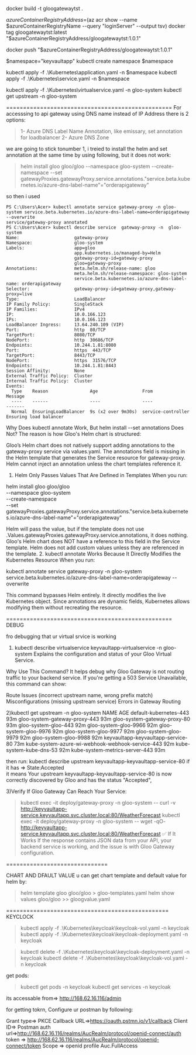 ﻿ docker build -t gloogatewaytst .

 $azureContainerRegistryAddress=$(az acr show --name $azureContainerRegistryName --query "loginServer" --output tsv)
docker tag gloogatewaytst:latest "$azureContainerRegistryAddress/gloogatewaytst:1.0.1"

docker push "$azureContainerRegistryAddress/gloogatewaytst:1.0.1"



$namespace="keyvaultapp"
kubectl create namespace $namespace

kubectl apply -f .\Kubernetes\application.yaml -n $namespace
kubectl apply -f .\Kubernetes\service.yaml -n $namespace


kubectl apply -f .\Kubernetes\virtualservice.yaml -n gloo-system
kubectl get upstream -n gloo-system



=================================================
For accesssing to api gateway using DNS name instead of IP Address
there is 2 options:
>1- Azure DNS Label Name Annotation, like emissary, set annotation for loadbalancer
> 2- Azure DNS Zone

we are going to stick tonumber 1,
i treied to install the helm and set annotation at the same time by using following, but it does not work:
>helm install gloo gloo/gloo --namespace gloo-system --create-namespace  --set gatewayProxies.gatewayProxy.service.annotations."service\.beta\.kubernetes\.io/azure-dns-label-name"="orderapigateway"


so then i used 
```
PS C:\Users\Acer> kubectl annotate service gateway-proxy -n gloo-system service.beta.kubernetes.io/azure-dns-label-name=orderapigateway --overwrite
service/gateway-proxy annotated
PS C:\Users\Acer> kubectl describe service  gateway-proxy -n  gloo-system
Name:                     gateway-proxy
Namespace:                gloo-system
Labels:                   app=gloo
                          app.kubernetes.io/managed-by=Helm
                          gateway-proxy-id=gateway-proxy
                          gloo=gateway-proxy
Annotations:              meta.helm.sh/release-name: gloo
                          meta.helm.sh/release-namespace: gloo-system
                          service.beta.kubernetes.io/azure-dns-label-name: orderapigateway
Selector:                 gateway-proxy-id=gateway-proxy,gateway-proxy=live
Type:                     LoadBalancer
IP Family Policy:         SingleStack
IP Families:              IPv4
IP:                       10.0.166.123
IPs:                      10.0.166.123
LoadBalancer Ingress:     13.64.240.109 (VIP)
Port:                     http  80/TCP
TargetPort:               8080/TCP
NodePort:                 http  30686/TCP
Endpoints:                10.244.1.81:8080
Port:                     https  443/TCP
TargetPort:               8443/TCP
NodePort:                 https  31576/TCP
Endpoints:                10.244.1.81:8443
Session Affinity:         None
External Traffic Policy:  Cluster
Internal Traffic Policy:  Cluster
Events:
  Type    Reason                Age                 From                Message
  ----    ------                ----                ----                -------
  Normal  EnsuringLoadBalancer  9s (x2 over 9m30s)  service-controller  Ensuring load balancer
```
Why Does kubectl annotate Work, But helm install --set annotations Does Not?
The reason is how Gloo's Helm chart is structured:

Gloo’s Helm chart does not natively support adding annotations to the gateway-proxy service via values.yaml.
The annotations field is missing in the Helm template that generates the Service resource for gateway-proxy.
Helm cannot inject an annotation unless the chart templates reference it.
1. Helm Only Passes Values That Are Defined in Templates
When you run:


helm install gloo gloo/gloo \
  --namespace gloo-system \
  --create-namespace \
  --set gatewayProxies.gatewayProxy.service.annotations."service\.beta\.kubernetes\.io/azure-dns-label-name"="orderapigateway"

Helm will pass the value, but if the template does not use .Values.gatewayProxies.gatewayProxy.service.annotations, it does nothing.
Gloo's Helm chart does NOT have a reference to this field in the Service template.
Helm does not add custom values unless they are referenced in the template.
2. kubectl annotate Works Because It Directly Modifies the Kubernetes Resource
When you run:


kubectl annotate service gateway-proxy -n gloo-system \
  service.beta.kubernetes.io/azure-dns-label-name=orderapigateway --overwrite

This command bypasses Helm entirely.
It directly modifies the live Kubernetes object.
Since annotations are dynamic fields, Kubernetes allows modifying them without recreating the resource.

=================================================
DEBUG

fro debugging that ur virtual srvice is working

1) kubectl describe virtualservice keyvaultapp-virtualservice -n gloo-system
Explains the configuration and status of your Gloo Virtual Service.

Why Use This Command?
It helps debug why Gloo Gateway is not routing traffic to your backend service.
If you're getting a 503 Service Unavailable, this command can show:

Route Issues (incorrect upstream name, wrong prefix match)
Misconfigurations (missing upstream service)
Errors in Gateway Routing



2)kubectl get upstream -n gloo-system
NAME                                               AGE
default-kubernetes-443                             93m
gloo-system-gateway-proxy-443                      93m
gloo-system-gateway-proxy-80                       93m
gloo-system-gloo-443                               92m
gloo-system-gloo-9966                              92m
gloo-system-gloo-9976                              92m
gloo-system-gloo-9977                              92m
gloo-system-gloo-9979                              92m
gloo-system-gloo-9988                              92m
keyvaultapp-keyvaultapp-service-80                 73m
kube-system-azure-wi-webhook-webhook-service-443   92m
kube-system-kube-dns-53                            92m
kube-system-metrics-server-443                     93m

then run:
kubectl describe upstream keyvaultapp-keyvaultapp-service-80 
if it has =>       State:Accepted  
it means Your upstream keyvaultapp-keyvaultapp-service-80 is now correctly discovered by Gloo and has the status "Accepted", 


3)Verify If Gloo Gateway Can Reach Your Service:
 >kubectl exec -it deploy/gateway-proxy -n gloo-system -- curl -v http://keyvaultapp-service.keyvaultapp.svc.cluster.local:80/WeatherForecast
 > kubectl exec -it deploy/gateway-proxy -n gloo-system -- wget -qO- http://keyvaultapp-service.keyvaultapp.svc.cluster.local:80/WeatherForecast
 ✅ If It Works
If the response contains JSON data from your API, your backend service is working, and the issue is with Gloo Gateway configuration.


==============================


CHART AND DFAULT VALUE
u can get chart template and default value for helm by:

>helm template gloo gloo/gloo > gloo-templates.yaml
>helm show values gloo/gloo  >> gloogvalue.yaml


================================================
KEYCLOCK

>kubectl apply -f .\Kubernetes\keycloak\keycloak-vol.yaml -n keycloak
>kubectl apply -f .\Kubernetes\keycloak\keycloak-deployment.yaml -n keycloak

>kubectl delete -f .\Kubernetes\keycloak\keycloak-deployment.yaml -n keycloak
>kubectl delete -f .\Kubernetes\keycloak\keycloak-vol.yaml -n keycloak

get pods:
>kubectl get pods -n keycloak
>kubectl get services -n keycloak

its accessable from=> http://168.62.16.116/admin 


for getting tokrn, Configure ur postman by following:

Grant type=> PKCE
Callback URL=>https://oauth.pstmn.io/v1/callback
Client ID=> Postman
auth url=>http://168.62.16.116/realms/AucRealm/protocol/openid-connect/auth
token => http://168.62.16.116/realms/AucRealm/protocol/openid-connect/token
Scope => openid profile Auc.FullAccess


